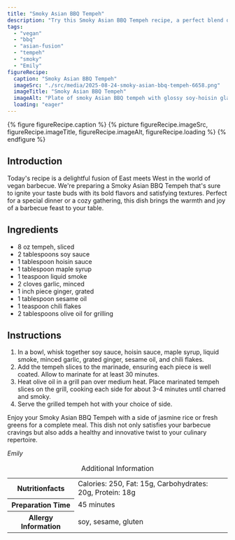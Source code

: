 ```yaml
---
title: "Smoky Asian BBQ Tempeh"
description: "Try this Smoky Asian BBQ Tempeh recipe, a perfect blend of smoky, spicy, and sweet flavors, making it the ultimate vegan barbecue dish."
tags:
  - "vegan"
  - "bbq"
  - "asian-fusion"
  - "tempeh"
  - "smoky"
  - "Emily"
figureRecipe: 
  caption: "Smoky Asian BBQ Tempeh"
  imageSrc: "./src/media/2025-08-24-smoky-asian-bbq-tempeh-6658.png"
  imageTitle: "Smoky Asian BBQ Tempeh"
  imageAlt: "Plate of smoky Asian BBQ tempeh with glossy soy-hoisin glaze, served with jasmine rice and green salad, on a simple table under natural light."
  loading: "eager"
---
```


{% figure figureRecipe.caption %}
{% picture figureRecipe.imageSrc, figureRecipe.imageTitle, figureRecipe.imageAlt, figureRecipe.loading %}
{% endfigure %}

## Introduction

Today's recipe is a delightful fusion of East meets West in the world of vegan barbecue. We're preparing a Smoky Asian BBQ Tempeh that's sure to ignite your taste buds with its bold flavors and satisfying textures. Perfect for a special dinner or a cozy gathering, this dish brings the warmth and joy of a barbecue feast to your table.

## Ingredients

* 8 oz tempeh, sliced
* 2 tablespoons soy sauce
* 1 tablespoon hoisin sauce
* 1 tablespoon maple syrup
* 1 teaspoon liquid smoke
* 2 cloves garlic, minced
* 1 inch piece ginger, grated
* 1 tablespoon sesame oil
* 1 teaspoon chili flakes
* 2 tablespoons olive oil for grilling

## Instructions

1. In a bowl, whisk together soy sauce, hoisin sauce, maple syrup, liquid smoke, minced garlic, grated ginger, sesame oil, and chili flakes.
2. Add the tempeh slices to the marinade, ensuring each piece is well coated. Allow to marinate for at least 30 minutes.
3. Heat olive oil in a grill pan over medium heat. Place marinated tempeh slices on the grill, cooking each side for about 3-4 minutes until charred and smoky.
4. Serve the grilled tempeh hot with your choice of side.

Enjoy your Smoky Asian BBQ Tempeh with a side of jasmine rice or fresh greens for a complete meal. This dish not only satisfies your barbecue cravings but also adds a healthy and innovative twist to your culinary repertoire.

*Emily*

<table><caption class='sr-only'>Additional Information</caption><tr><th>Nutritionfacts</th><td>Calories: 250, Fat: 15g, Carbohydrates: 20g, Protein: 18g&nbsp;</td></tr><tr><th>Preparation Time</th><td>45 minutes&nbsp;</td></tr><tr><th>Allergy Information</th><td>soy, sesame, gluten&nbsp;</td></tr></table>

